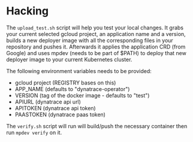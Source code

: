# Hacking

The `upload_test.sh` script will help you test your local changes.
It grabs your current selected gcloud project, an application name and a version, builds a new deployer image with all the corresponding files in your repository and pushes it.
Afterwards it applies the application CRD (from Google) and uses mpdev (needs to be part of $PATH) to deploy that new deployer image to your current Kubernetes cluster.

The following environment variables needs to be provided:
* gcloud project (REGISTRY bases on this)
* APP_NAME (defaults to "dynatrace-operator")
* VERSION (tag of the docker image - defaults to "test")
* APIURL (dynatrace api url)
* APITOKEN (dynatrace api token)
* PAASTOKEN (dynatrace paas token)

The `verify.sh` script will run will build/push the necessary container then run `mpdev verify` on it.
